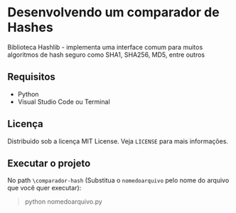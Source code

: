 # Desenvolvendo um comparador de Hashes
Biblioteca Hashlib - implementa uma interface comum para muitos algoritmos de hash seguro como SHA1, SHA256, MD5, entre outros

## Requisitos
- Python
- Visual Studio Code ou Terminal

## Licença
Distribuido sob a licença MIT License. Veja `LICENSE` para mais informações.

## Executar o projeto
No path `\comparador-hash` (Substitua o `nomedoarquivo` pelo nome do arquivo que você quer executar):
>python nomedoarquivo.py
